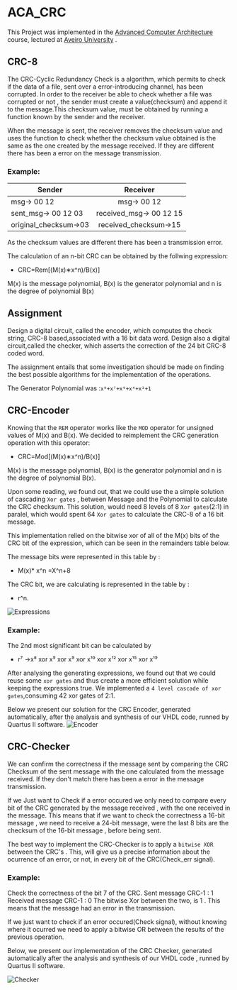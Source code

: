 # ACA_CRC
This Project was implemented in the  [Advanced Computer Architecture](http://www.ua.pt/deti/uc/2225) course, lectured at [Aveiro University](https://www.ua.pt) .

## CRC-8
The CRC-Cyclic Redundancy Check is a algorithm, which permits to check if the data of a file, sent over a error-introducing channel, has been corrupted. 
In order to the receiver be able to check whether a file was corrupted or not , the sender must create a value(checksum) and append it to the message.This checksum value, must be obtained by running a function known by the sender and the receiver.

When the message is sent, the receiver removes the checksum value  and uses the function to check whether the checksum value obtained is the same as the one created by the message received. If they are different there has been a error on the message transmission.

### Example:

|        Sender         |        Receiver         |
| --------------------- |:-----------------------:|
| msg-> 00 12           | msg-> 00 12             |
| sent_msg-> 00 12 03   | received_msg-> 00 12 15 |
| original_checksum->03 | received_checksum->15   |


As the checksum values are different there has been a transmission error.

The calculation of an n-bit CRC can be obtained by the follwing expression: 
- CRC=Rem[(M(x)∗x^n)/B(x)] 

M(x) is the message polynomial, B(x) is the generator polynomial and n is the degree of polynomial B(x)

## Assignment

Design a digital circuit, called the encoder, which computes the check string, CRC-8 based,associated with a 16 bit data word. Design also a digital circuit,called the checker, which asserts the correction of the 24 bit CRC-8 coded word.

The assignment entails that some investigation should be made on finding the best possible algorithms for the implementation of the operations.

The Generator Polynomial was :`x⁸+x⁷+x⁶+x⁴+x²+1`


## CRC-Encoder

Knowing that the `REM` operator works like the `MOD` operator for unsigned values of M(x) and B(x). We decided to reimplement the CRC generation operation with this operator:

- CRC=Mod[(M(x)∗x^n)/B(x)] 

M(x) is the message polynomial, B(x) is the generator polynomial and n is the degree of polynomial B(x).

Upon some reading, we found out, that we could use the a simple solution of cascading `Xor gates` , between Message and the Polynomial to calculate the CRC checksum. This solution, would need 8 levels of  8 `Xor gates`(2:1) in paralel, which would spent 64 `Xor gates` to calculate the CRC-8 of a 16 bit message. 

This implementation relied on the bitwise xor of all of the M(x) bits of the CRC bit of the expression, which can be seen in the  remainders table below.

The message bits were represented in this table by :
- M(x)* x^n =X^n+8

The CRC bit, we are calculating is represented in the table by : 
- r^n.

![Expressions](./img/Remain_Table.jpg)


### Example: 
The 2nd most significant bit can be calculated by 

- r⁷ ->x⁸ xor x⁹ xor x⁹ xor x¹⁰ xor x¹² xor x¹⁵ xor x¹⁹

After analysing the generating expressions, we found out that we could reuse some `xor gates` and thus create  a more efficient solution while keeping the expressions true. We implemented a `4 level cascade of xor gates`,consuming 42 xor gates of 2:1.
 

Below we present our solution for the CRC Encoder, generated automatically, after the analysis and synthesis of our VHDL code, runned by  Quartus II software.
 ![Encoder](./img/CRC_Encoder.jpg)
 
## CRC-Checker 

We can confirm the correctness if the message sent by comparing the CRC Checksum of the sent message with the one calculated from the message received. If they don't match there has been a error in the message transmission.

If we Just want to Check if a error occured we only need to compare every bit of the CRC generated by the message received , with the one received in the message. This means that if we want to check  the correctness a 16-bit message , we need to receive a 24-bit message, were the last 8 bits are the checksum of the 16-bit message , before being sent.

The best way to implement the CRC-Checker is to apply a `bitwise XOR` between the CRC's . This, will give us a precise information about the ocurrence of an error, or not, in every bit of the CRC(Check_err signal). 

### Example:
Check the correctness of the bit 7 of the CRC. 
Sent message CRC-1 : 1
Received message CRC-1 : 0
The bitwise Xor between the two, is 1 . This means that the message had an error in the transmission.

If we just want to check if an error occured(Check signal), without knowing where it ocurred we need to apply a bitwise OR between the results of the previous operation. 

Below, we present our implementation of the CRC Checker, generated automatically after the analysis and synthesis of our VHDL code , runned by  Quartus II software.

 ![Checker](./img/CRC_Checker.jpg)
 
 
